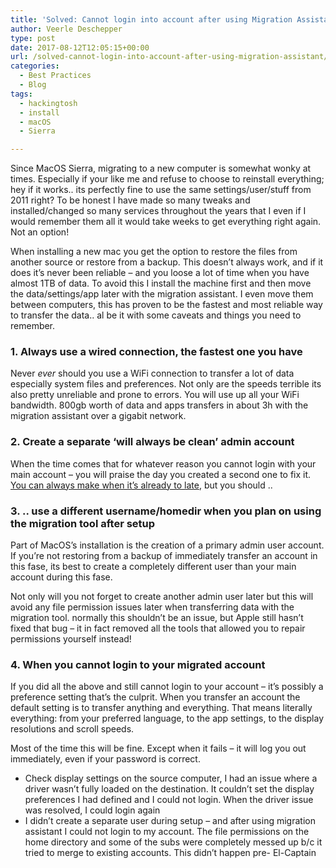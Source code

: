 ```yaml
---
title: 'Solved: Cannot login into account after using Migration Assistant'
author: Veerle Deschepper
type: post
date: 2017-08-12T12:05:15+00:00
url: /solved-cannot-login-into-account-after-using-migration-assistant/
categories:
  - Best Practices
  - Blog
tags:
  - hackingtosh
  - install
  - macOS
  - Sierra

---
```

Since MacOS Sierra, migrating to a new computer is somewhat wonky at times. Especially if your like me and refuse to choose to reinstall everything; hey if it works.. its perfectly fine to use the same settings/user/stuff from 2011 right? To be honest I have made so many tweaks and installed/changed so many services throughout the years that I even if I would remember them all it would take weeks to get everything right again. Not an option!

When installing a new mac you get the option to restore the files from another source or restore from a backup. This doesn&#8217;t always work, and if it does it&#8217;s never been reliable &#8211; and you loose a lot of time when you have almost 1TB of data. To avoid this I install the machine first and then move the data/settings/app later with the migration assistant. I even move them between computers, this has proven to be the fastest and most reliable way to transfer the data.. al be it with some caveats and things you need to remember.

### 1. Always use a wired connection, the fastest one you have

Never _ever_ should you use a WiFi connection to transfer a lot of data especially system files and preferences. Not only are the speeds terrible its also pretty unreliable and prone to errors. You will use up all your WiFi bandwidth. 800gb worth of data and apps transfers in about 3h with the migration assistant over a gigabit network.

### 2. Create a separate &#8216;will always be clean&#8217; admin account

When the time comes that for whatever reason you cannot login with your main account &#8211; you will praise the day you created a second one to fix it. [You can always make when it&#8217;s already to late][1], but you should ..

### 3. .. use a different username/homedir when you plan on using the migration tool after setup

Part of MacOS&#8217;s installation is the creation of a primary admin user account. If you&#8217;re not restoring from a backup of immediately transfer an account in this fase, its best to create a completely different user than your main account during this fase.

Not only will you not forget to create another admin user later but this will avoid any file permission issues later when transferring data with the migration tool. normally this shouldn&#8217;t be an issue, but Apple still hasn&#8217;t fixed that bug &#8211; it in fact removed all the tools that allowed you to repair permissions yourself instead!

### 4. When you cannot login to your migrated account

If you did all the above and still cannot login to your account &#8211; it&#8217;s possibly a preference setting that&#8217;s the culprit. When you transfer an account the default setting is to transfer anything and everything. That means literally everything: from your preferred language, to the app settings, to the display resolutions and scroll speeds.

Most of the time this will be fine. Except when it fails &#8211; it will log you out immediately, even if your password is correct.

  * Check display settings on the source computer, I had an issue where a driver wasn&#8217;t fully loaded on the destination. It couldn&#8217;t set the display preferences I had defined and I could not login. When the driver issue was resolved, I could login again
  * I didn&#8217;t create a separate user during setup &#8211; and after using migration assistant I could not login to my account. The file permissions on the home directory and some of the subs were completely messed up b/c it tried to merge to existing accounts. This didn&#8217;t happen pre- El-Captain

 [1]: https://www.lifewire.com/create-new-admin-account-for-login-issues-2259976
